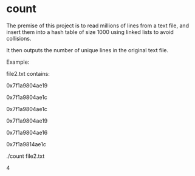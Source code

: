 # count

The premise of this project is to read millions of lines from a text file, and insert them into a hash table of size 1000 using linked lists to avoid collisions.

It then outputs the number of unique lines in the original text file.

Example:

file2.txt contains:

0x7f1a9804ae19

0x7f1a9804ae1c

0x7f1a9804ae1c

0x7f1a9804ae19

0x7f1a9804ae16

0x7f1a9814ae1c


./count file2.txt

4
